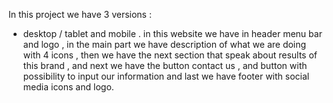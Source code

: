 In this project we have 3 versions : 
   - desktop / tablet and mobile . 
in this website we have in header menu bar and logo , in the main part we have description of what we are doing  with 4 icons , then we have the next section that speak about results of this brand , and next we have the button contact us , and button with possibility to input our information and last we have footer with social media icons and logo.